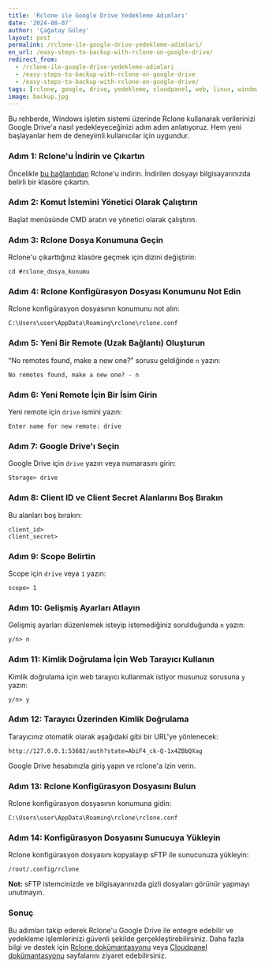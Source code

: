 ```yaml
---
title: 'Rclone ile Google Drive Yedekleme Adımları'
date: '2024-08-07'
author: 'Çağatay Güley'
layout: post
permalink: /rclone-ile-google-drive-yedekleme-adimlari/
en_url: /easy-steps-to-backup-with-rclone-on-google-drive/
redirect_from:
  - /rclone-ile-google-drive-yedekleme-adimlari
  - /easy-steps-to-backup-with-rclone-on-google-drive
  - /easy-steps-to-backup-with-rclone-on-google-drive/
tags: [rclone, google, drive, yedekleme, cloudpanel, web, linux, windows, guvenlik]
image: backup.jpg
---
```


Bu rehberde, Windows işletim sistemi üzerinde Rclone kullanarak verilerinizi Google Drive'a nasıl yedekleyeceğinizi adım adım anlatıyoruz. Hem yeni başlayanlar hem de deneyimli kullanıcılar için uygundur.

### Adım 1: Rclone'u İndirin ve Çıkartın
Öncelikle [bu bağlantıdan](https://rclone.org/downloads/) Rclone'u indirin. İndirilen dosyayı bilgisayarınızda belirli bir klasöre çıkartın.

### Adım 2: Komut İstemini Yönetici Olarak Çalıştırın
Başlat menüsünde CMD aratın ve yönetici olarak çalıştırın.

### Adım 3: Rclone Dosya Konumuna Geçin
Rclone'u çıkarttığınız klasöre geçmek için dizini değiştirin:

```
cd #rclone_dosya_konumu
```

### Adım 4: Rclone Konfigürasyon Dosyası Konumunu Not Edin
Rclone konfigürasyon dosyasının konumunu not alın:

```
C:\Users\user\AppData\Roaming\rclone\rclone.conf
```

### Adım 5: Yeni Bir Remote (Uzak Bağlantı) Oluşturun
“No remotes found, make a new one?” sorusu geldiğinde `n` yazın:

```
No remotes found, make a new one? - n
```

### Adım 6: Yeni Remote İçin Bir İsim Girin
Yeni remote için `drive` ismini yazın:

```
Enter name for new remote: drive
```

### Adım 7: Google Drive'ı Seçin
Google Drive için `drive` yazın veya numarasını girin:

```
Storage> drive
```

### Adım 8: Client ID ve Client Secret Alanlarını Boş Bırakın
Bu alanları boş bırakın:

```
client_id>
client_secret>
```

### Adım 9: Scope Belirtin
Scope için `drive` veya `1` yazın:

```
scope> 1
```

### Adım 10: Gelişmiş Ayarları Atlayın
Gelişmiş ayarları düzenlemek isteyip istemediğiniz sorulduğunda `n` yazın:

```
y/n> n
```

### Adım 11: Kimlik Doğrulama İçin Web Tarayıcı Kullanın
Kimlik doğrulama için web tarayıcı kullanmak istiyor musunuz sorusuna `y` yazın:

```
y/n> y
```

### Adım 12: Tarayıcı Üzerinden Kimlik Doğrulama
Tarayıcınız otomatik olarak aşağıdaki gibi bir URL'ye yönlenecek:

```
http://127.0.0.1:53682/auth?state=AbiF4_ck-Q-1x4ZBbQXag
```

Google Drive hesabınızla giriş yapın ve rclone'a izin verin.

### Adım 13: Rclone Konfigürasyon Dosyasını Bulun
Rclone konfigürasyon dosyasının konumuna gidin:

```
C:\Users\user\AppData\Roaming\rclone\rclone.conf
```

### Adım 14: Konfigürasyon Dosyasını Sunucuya Yükleyin
Rclone konfigürasyon dosyasını kopyalayıp sFTP ile sunucunuza yükleyin:

```
/root/.config/rclone
```

**Not:** sFTP istemcinizde ve bilgisayarınızda gizli dosyaları görünür yapmayı unutmayın.

### Sonuç

Bu adımları takip ederek Rclone'u Google Drive ile entegre edebilir ve yedekleme işlemlerinizi güvenli şekilde gerçekleştirebilirsiniz. Daha fazla bilgi ve destek için [Rclone dokümantasyonu](https://rclone.org/install/) veya [Cloudpanel dokümantasyonu](https://www.cloudpanel.io/docs/v2/admin-area/backups/) sayfalarını ziyaret edebilirsiniz.
